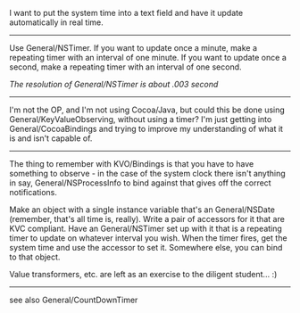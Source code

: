 I want to put the system time into a text field and have it update automatically in real time.

----

Use General/NSTimer. If you want to update once a minute, make a repeating timer with an interval of one minute. If you want to update once a second, make a repeating timer with an interval of one second.

*The resolution of General/NSTimer is about .003 second*

----

I'm not the OP, and I'm not using Cocoa/Java, but could this be done using General/KeyValueObserving, without using a timer? I'm just getting into General/CocoaBindings and trying to improve my understanding of what it is and isn't capable of.

----

The thing to remember with KVO/Bindings is that you have to have something to observe - in the case of the system clock there isn't anything in say, General/NSProcessInfo to bind against that gives off the correct notifications.

Make an object with a single instance variable that's an General/NSDate (remember, that's all time is, really). Write a pair of accessors for it that are KVC compliant. Have an General/NSTimer set up with it that is a repeating timer to update on whatever interval you wish. When the timer fires, get the system time and use the accessor to set it. Somewhere else, you can bind to that object.

Value transformers, etc. are left as an exercise to the diligent student... :)

----

see also General/CountDownTimer